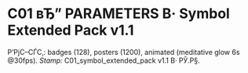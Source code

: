 ﻿# C01 вЂ” PARAMETERS В· Symbol Extended Pack v1.1
Р’РјС–СЃС‚: badges (128), posters (1200), animated (meditative glow 6s @30fps).
_Stamp:_ C01_symbol_extended_pack v1.1 В· РЎ.Р§.
